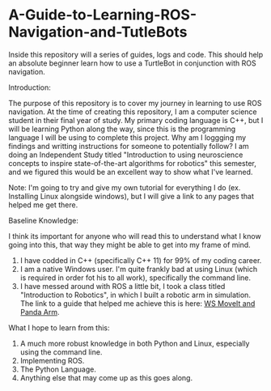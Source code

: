 # A-Guide-to-Learning-ROS-Navigation-and-TutleBots
Inside this repository will a series of guides, logs and code. This should help an absolute beginner learn how to use a TurtleBot in conjunction with ROS navigation. 


Introduction:

The purpose of this repository is to cover my journey in learning to use ROS navigation. At the time of creating this repository, I am a computer science student in their final year of study. My primary coding language is C++, but I will be learning Python along the way, since this is the programming language I will be using to complete this project. Why am I loggging my findings and writting instructions for someone to potentially follow? I am doing an Independent Study titled "Introduction to using neuroscience concepts to inspire state-of-the-art algorithms for robotics" this semester, and we figured this would be an excellent way to show what I've learned.

Note: I'm going to try and give my own tutorial for everything I do (ex. Installing Linux alongside windows), but I will give a link to any pages that helped me get there.

Baseline Knowledge:

I think its important for anyone who will read this to understand what I know going into this, that way they might be able to get into my frame of mind.

1. I have codded in C++ (specifically C++ 11) for 99% of my coding career.
2. I am a native Windows user. I'm quite frankly bad at using Linux (which is required in order fot his to all work), specifically the command line.
3. I have messed around with ROS a little bit, I took a class titled "Introduction to Robotics", in which I built a robotic arm in simulation. The link to a guide that helped me achieve this is here: [WS MoveIt and Panda Arm](https://ros-planning.github.io/moveit_tutorials/).

What I hope to learn from this:
 
 1. A much more robust knowledge in both Python and Linux, especially using the command line.
 2. Implementing ROS.
 3. The Python Language.
 4. Anything else that may come up as this goes along.
